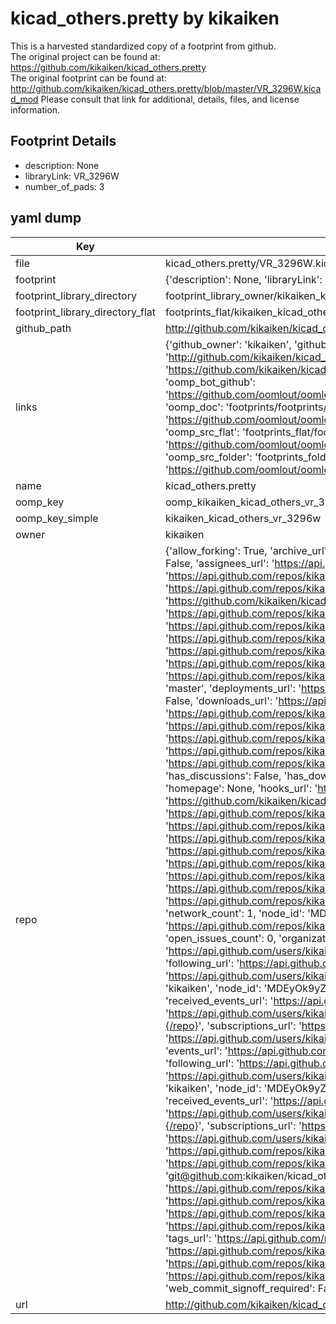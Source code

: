 # kicad_others.pretty by kikaiken  
This is a harvested standardized copy of a footprint from github.  
The original project can be found at:  
https://github.com/kikaiken/kicad_others.pretty  
The original footprint can be found at:
http://github.com/kikaiken/kicad_others.pretty/blob/master/VR_3296W.kicad_mod
Please consult that link for additional, details, files, and license information.  
## Footprint Details
* description: None  
* libraryLink: VR_3296W  
* number_of_pads: 3  
## yaml dump  
| Key | Value |  
| --- | --- |  
| file | kicad_others.pretty/VR_3296W.kicad_mod |  
| footprint | {'description': None, 'libraryLink': 'VR_3296W', 'number_of_pads': 3} |  
| footprint_library_directory | footprint_library_owner/kikaiken_kicad_others.pretty |  
| footprint_library_directory_flat | footprints_flat/kikaiken_kicad_others_vr_3296w/working |  
| github_path | http://github.com/kikaiken/kicad_others.pretty/blob/master/VR_3296W.kicad_mod |  
| links | {'github_owner': 'kikaiken', 'github_repo_name': 'kicad_others.pretty', 'github_src': 'http://github.com/kikaiken/kicad_others.pretty/blob/master/VR_3296W.kicad_mod', 'github_src_repo': 'https://github.com/kikaiken/kicad_others.pretty', 'oomp_bot': 'footprints/kikaiken_kicad_others_vr_3296w/working', 'oomp_bot_github': 'https://github.com/oomlout/oomlout_oomp_footprint_bot/tree/main/footprints/kikaiken_kicad_others_vr_3296w/working', 'oomp_doc': 'footprints/footprints/kikaiken/kicad_others/VR_3296W/working/', 'oomp_doc_github': 'https://github.com/oomlout/oomlout_oomp_footprint_doc/tree/main/footprints/footprints/kikaiken/kicad_others/VR_3296W/working', 'oomp_src_flat': 'footprints_flat/footprints_flat/kikaiken_kicad_others_vr_3296w/working', 'oomp_src_flat_github': 'https://github.com/oomlout/oomlout_oomp_footprint_src/tree/main/footprints_flat/kikaiken_kicad_others_vr_3296w/working', 'oomp_src_folder': 'footprints_folder/footprints_folder/kikaiken/kicad_others/VR_3296W/working', 'oomp_src_folder_github': 'https://github.com/oomlout/oomlout_oomp_footprint_src/tree/main/footprints_folder/kikaiken/kicad_others/VR_3296W/working'} |  
| name | kicad_others.pretty |  
| oomp_key | oomp_kikaiken_kicad_others_vr_3296w |  
| oomp_key_simple | kikaiken_kicad_others_vr_3296w |  
| owner | kikaiken |  
| repo | {'allow_forking': True, 'archive_url': 'https://api.github.com/repos/kikaiken/kicad_others.pretty/{archive_format}{/ref}', 'archived': False, 'assignees_url': 'https://api.github.com/repos/kikaiken/kicad_others.pretty/assignees{/user}', 'blobs_url': 'https://api.github.com/repos/kikaiken/kicad_others.pretty/git/blobs{/sha}', 'branches_url': 'https://api.github.com/repos/kikaiken/kicad_others.pretty/branches{/branch}', 'clone_url': 'https://github.com/kikaiken/kicad_others.pretty.git', 'collaborators_url': 'https://api.github.com/repos/kikaiken/kicad_others.pretty/collaborators{/collaborator}', 'comments_url': 'https://api.github.com/repos/kikaiken/kicad_others.pretty/comments{/number}', 'commits_url': 'https://api.github.com/repos/kikaiken/kicad_others.pretty/commits{/sha}', 'compare_url': 'https://api.github.com/repos/kikaiken/kicad_others.pretty/compare/{base}...{head}', 'contents_url': 'https://api.github.com/repos/kikaiken/kicad_others.pretty/contents/{+path}', 'contributors_url': 'https://api.github.com/repos/kikaiken/kicad_others.pretty/contributors', 'created_at': '2016-02-15T13:37:55Z', 'default_branch': 'master', 'deployments_url': 'https://api.github.com/repos/kikaiken/kicad_others.pretty/deployments', 'description': None, 'disabled': False, 'downloads_url': 'https://api.github.com/repos/kikaiken/kicad_others.pretty/downloads', 'events_url': 'https://api.github.com/repos/kikaiken/kicad_others.pretty/events', 'fork': False, 'forks': 1, 'forks_count': 1, 'forks_url': 'https://api.github.com/repos/kikaiken/kicad_others.pretty/forks', 'full_name': 'kikaiken/kicad_others.pretty', 'git_commits_url': 'https://api.github.com/repos/kikaiken/kicad_others.pretty/git/commits{/sha}', 'git_refs_url': 'https://api.github.com/repos/kikaiken/kicad_others.pretty/git/refs{/sha}', 'git_tags_url': 'https://api.github.com/repos/kikaiken/kicad_others.pretty/git/tags{/sha}', 'git_url': 'git://github.com/kikaiken/kicad_others.pretty.git', 'has_discussions': False, 'has_downloads': True, 'has_issues': True, 'has_pages': False, 'has_projects': True, 'has_wiki': True, 'homepage': None, 'hooks_url': 'https://api.github.com/repos/kikaiken/kicad_others.pretty/hooks', 'html_url': 'https://github.com/kikaiken/kicad_others.pretty', 'id': 51757904, 'is_template': False, 'issue_comment_url': 'https://api.github.com/repos/kikaiken/kicad_others.pretty/issues/comments{/number}', 'issue_events_url': 'https://api.github.com/repos/kikaiken/kicad_others.pretty/issues/events{/number}', 'issues_url': 'https://api.github.com/repos/kikaiken/kicad_others.pretty/issues{/number}', 'keys_url': 'https://api.github.com/repos/kikaiken/kicad_others.pretty/keys{/key_id}', 'labels_url': 'https://api.github.com/repos/kikaiken/kicad_others.pretty/labels{/name}', 'language': None, 'languages_url': 'https://api.github.com/repos/kikaiken/kicad_others.pretty/languages', 'license': None, 'merges_url': 'https://api.github.com/repos/kikaiken/kicad_others.pretty/merges', 'milestones_url': 'https://api.github.com/repos/kikaiken/kicad_others.pretty/milestones{/number}', 'mirror_url': None, 'name': 'kicad_others.pretty', 'network_count': 1, 'node_id': 'MDEwOlJlcG9zaXRvcnk1MTc1NzkwNA==', 'notifications_url': 'https://api.github.com/repos/kikaiken/kicad_others.pretty/notifications{?since,all,participating}', 'open_issues': 0, 'open_issues_count': 0, 'organization': {'avatar_url': 'https://avatars.githubusercontent.com/u/17247325?v=4', 'events_url': 'https://api.github.com/users/kikaiken/events{/privacy}', 'followers_url': 'https://api.github.com/users/kikaiken/followers', 'following_url': 'https://api.github.com/users/kikaiken/following{/other_user}', 'gists_url': 'https://api.github.com/users/kikaiken/gists{/gist_id}', 'gravatar_id': '', 'html_url': 'https://github.com/kikaiken', 'id': 17247325, 'login': 'kikaiken', 'node_id': 'MDEyOk9yZ2FuaXphdGlvbjE3MjQ3MzI1', 'organizations_url': 'https://api.github.com/users/kikaiken/orgs', 'received_events_url': 'https://api.github.com/users/kikaiken/received_events', 'repos_url': 'https://api.github.com/users/kikaiken/repos', 'site_admin': False, 'starred_url': 'https://api.github.com/users/kikaiken/starred{/owner}{/repo}', 'subscriptions_url': 'https://api.github.com/users/kikaiken/subscriptions', 'type': 'Organization', 'url': 'https://api.github.com/users/kikaiken'}, 'owner': {'avatar_url': 'https://avatars.githubusercontent.com/u/17247325?v=4', 'events_url': 'https://api.github.com/users/kikaiken/events{/privacy}', 'followers_url': 'https://api.github.com/users/kikaiken/followers', 'following_url': 'https://api.github.com/users/kikaiken/following{/other_user}', 'gists_url': 'https://api.github.com/users/kikaiken/gists{/gist_id}', 'gravatar_id': '', 'html_url': 'https://github.com/kikaiken', 'id': 17247325, 'login': 'kikaiken', 'node_id': 'MDEyOk9yZ2FuaXphdGlvbjE3MjQ3MzI1', 'organizations_url': 'https://api.github.com/users/kikaiken/orgs', 'received_events_url': 'https://api.github.com/users/kikaiken/received_events', 'repos_url': 'https://api.github.com/users/kikaiken/repos', 'site_admin': False, 'starred_url': 'https://api.github.com/users/kikaiken/starred{/owner}{/repo}', 'subscriptions_url': 'https://api.github.com/users/kikaiken/subscriptions', 'type': 'Organization', 'url': 'https://api.github.com/users/kikaiken'}, 'private': False, 'pulls_url': 'https://api.github.com/repos/kikaiken/kicad_others.pretty/pulls{/number}', 'pushed_at': '2017-05-13T07:14:00Z', 'releases_url': 'https://api.github.com/repos/kikaiken/kicad_others.pretty/releases{/id}', 'size': 56, 'ssh_url': 'git@github.com:kikaiken/kicad_others.pretty.git', 'stargazers_count': 0, 'stargazers_url': 'https://api.github.com/repos/kikaiken/kicad_others.pretty/stargazers', 'statuses_url': 'https://api.github.com/repos/kikaiken/kicad_others.pretty/statuses/{sha}', 'subscribers_count': 2, 'subscribers_url': 'https://api.github.com/repos/kikaiken/kicad_others.pretty/subscribers', 'subscription_url': 'https://api.github.com/repos/kikaiken/kicad_others.pretty/subscription', 'svn_url': 'https://github.com/kikaiken/kicad_others.pretty', 'tags_url': 'https://api.github.com/repos/kikaiken/kicad_others.pretty/tags', 'teams_url': 'https://api.github.com/repos/kikaiken/kicad_others.pretty/teams', 'temp_clone_token': None, 'topics': [], 'trees_url': 'https://api.github.com/repos/kikaiken/kicad_others.pretty/git/trees{/sha}', 'updated_at': '2016-02-15T13:37:55Z', 'url': 'https://api.github.com/repos/kikaiken/kicad_others.pretty', 'visibility': 'public', 'watchers': 0, 'watchers_count': 0, 'web_commit_signoff_required': False} |  
| url | http://github.com/kikaiken/kicad_others.pretty |  

